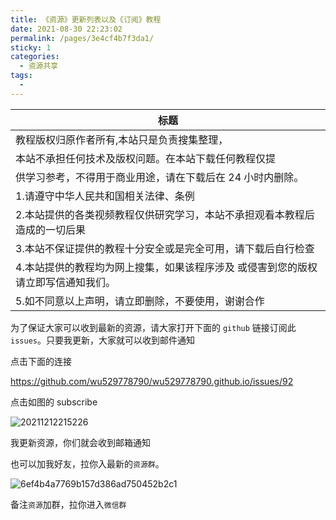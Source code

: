 ```yaml
---
title: 《资源》更新列表以及《订阅》教程
date: 2021-08-30 22:23:02
permalink: /pages/3e4cf4b7f3da1/
sticky: 1
categories:
  - 资源共享
tags:
  -
---
```


| 标题                                                                              |
| --------------------------------------------------------------------------------- |
| 教程版权归原作者所有,本站只是负责搜集整理，                                       |
| 本站不承担任何技术及版权问题。在本站下载任何教程仅提                              |
| 供学习参考，不得用于商业用途，请在下载后在 24 小时内删除。                        |
| 1.请遵守中华人民共和国相关法律、条例                                              |
| 2.本站提供的各类视频教程仅供研究学习，本站不承担观看本教程后造成的一切后果        |
| 3.本站不保证提供的教程十分安全或是完全可用，请下载后自行检查                      |
| 4.本站提供的教程均为网上搜集，如果该程序涉及 或侵害到您的版权请立即写信通知我们。 |
| 5.如不同意以上声明，请立即删除，不要使用，谢谢合作                                |

为了保证大家可以收到最新的资源，请大家打开下面的 `github` 链接订阅此 `issues`。只要我更新，大家就可以收到邮件通知

点击下面的连接

<https://github.com/wu529778790/wu529778790.github.io/issues/92>

点击如图的 subscribe

![20211212215226](https://cdn.jsdelivr.net/gh/wu529778790/image/blog/20211212215226.png)

我更新资源，你们就会收到邮箱通知

<!-- more -->

也可以加我好友，拉你入最新的`资源群`。

![6ef4b4a7769b157d386ad750452b2c1](https://cdn.jsdelivr.net/gh/wu529778790/image/blog/6ef4b4a7769b157d386ad750452b2c1.jpg)

备注`资源`加群，拉你进入`微信群`
